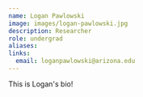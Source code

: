 ```yaml
---
name: Logan Pawlowski
image: images/logan-pawlowski.jpg
description: Researcher
role: undergrad
aliases:
links:
  email: loganpawlowski@arizona.edu
---
```


This is Logan's bio!
